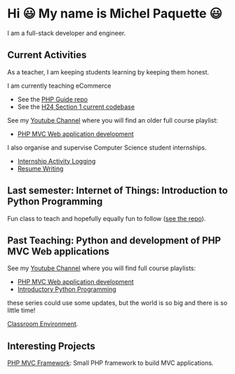 # Hi :smiley: My name is Michel Paquette :smiley:

I am a full-stack developer and engineer.

## Current Activities

As a teacher, I am keeping students learning by keeping them honest.

I am currently teaching eCommerce 
- See the [PHP Guide repo](https://github.com/paquettm/PHP_Guide)
- See the [H24 Section 1 current codebase](https://github.com/paquettm/eComH24S1) 

See my [Youtube Channel](https://www.youtube.com/@MichelPaquette) where you will find an older full course playlist:
- [PHP MVC Web application development](https://www.youtube.com/watch?v=2XRK0U4WKRQ&list=PLk4WFMCLz7Cy-deb3GefNca_SrDWXz7gj)

I also organise and supervise Computer Science student internships.

- [Internship Activity Logging](Internship_logging.md)
- [Resume Writing](Resume_Writing.md)

## Last semester: Internet of Things: Introduction to Python Programming

Fun class to teach and hopefully equally fun to follow ([see the repo](https://github.com/paquettm/420-302-VA_A23)).

## Past Teaching: Python and development of PHP MVC Web applications

See my [Youtube Channel](https://www.youtube.com/@MichelPaquette) where you will find full course playlists:
- [PHP MVC Web application development](https://www.youtube.com/watch?v=2XRK0U4WKRQ&list=PLk4WFMCLz7Cy-deb3GefNca_SrDWXz7gj)
- [Introductory Python Programming](https://www.youtube.com/watch?v=Q53t9rO1ISI&list=PLk4WFMCLz7CwGoYjGX9ov_EISs445ExVy)

these series could use some updates, but the world is so big and there is so little time!


[Classroom Environment](Classroom_Environment.MD).

## Interesting Projects

[PHP MVC Framework](https://github.com/paquettm/PHP_MVC_Framework): 
Small PHP framework to build MVC applications.

